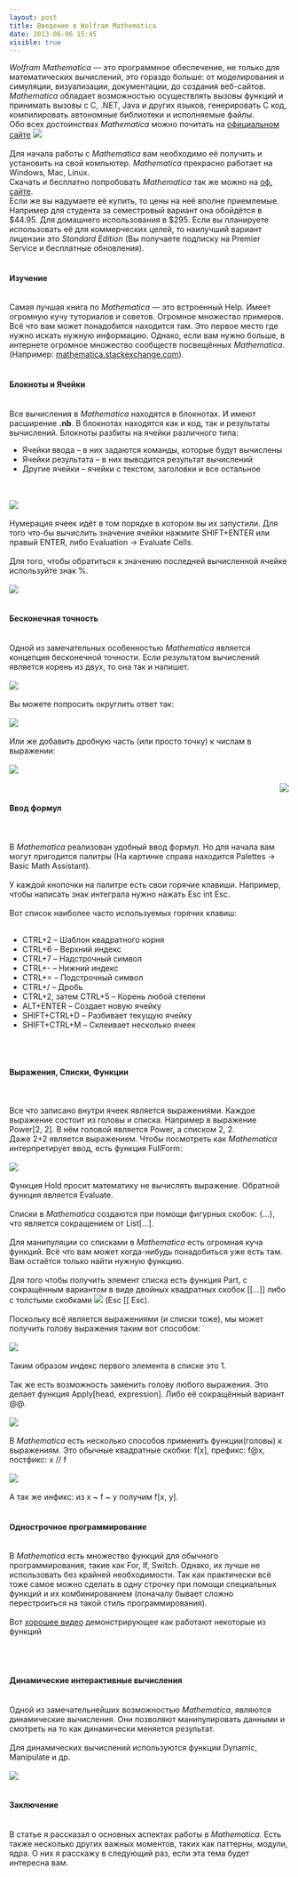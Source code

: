 ```yaml
---
layout: post
title: Введение в Wolfram Mathematica
date: 2013-06-06 15:45
visible: true
---
```

<i>Wolfram Mathematica</i> — это программное обеспечение, не только для математических вычислений, это гораздо больше: от моделирования и симуляции, визуализации, документации, до создания веб-сайтов. <i>Mathematica</i> обладает возможностью осуществлять вызовы функций и принимать вызовы с C, .NET, Java и других языков, генерировать C код, компилировать автономные библиотеки и исполняемые файлы. <br>
Обо всех достоинствах <i>Mathematica</i> можно почитать на <a href="http://www.wolfram.com/mathematica/features/">официальном сайте</a>
<img src="/assets/math/star.png" class="center"><br>
<br>
Для начала работы с <i>Mathematica</i> вам необходимо её получить и установить на свой компьютер. <i>Mathematica</i> прекрасно работает на Windows, Mac, Linux. <br>
Скачать и бесплатно попробовать <i>Mathematica</i> так же можно на <a href="http://www.wolfram.com/mathematica/trial/">оф. сайте</a>. <br>
Если же вы надумаете её купить, то цены на неё вполне приемлемые. Например для студента за семестровый вариант она обойдётся в $44.95. Для домашнего использования в $295. Если вы планируете использовать её для коммерческих целей, то наилучший вариант лицензии это <i>Standard Edition</i> (Вы получаете подписку на Premier Service и бесплатные обновления). <br>
<br>
<!--more-->
<h4>Изучение</h4><br>
Самая лучшая книга по <i>Mathematica</i> — это встроенный Help. Имеет огромную кучу туториалов и советов. Огромное множество примеров. Всё что вам может понадобится находится там. Это первое место где нужно искать нужную информацию. Однако, если вам нужно больше, в интернете огромное множество сообществ посвещённых <i>Mathematica</i>. (Например: <a href="http://mathematica.stackexchange.com/">mathematica.stackexchange.com</a>).<br>
<br>
<h4>Блокноты и Ячейки</h4><br>
Все вычисления в <i>Mathematica</i> находятся в блокнотах. И имеют расширение <b>.nb</b>. В блокнотах находятся как и код, так и результаты вычислений. Блокноты разбиты на ячейки различного типа:<br>
<ul>
<li>Ячейки ввода – в них задаются команды, которые будут вычислены</li>
<li>Ячейки результата – в них выводится результат вычислений</li>
<li>Другие ячейки – ячейки с текстом, заголовки и все остальное</li>
</ul><br>
<br>
<img src="/assets/math/types.png"><br>
<br>
Нумерация ячеек идёт в том порядке в котором вы их запустили. Для того что-бы вычислить значение ячейки нажмите SHIFT+ENTER или правый ENTER, либо Evaluation -&gt; Evaluate Cells.<br>
<br>
Для того, чтобы обратиться к значению последней вычисленной ячейке используйте знак %.<br>
<br>
<img src="/assets/math/ref.png"><br>
<br>
<h4>Бесконечная точность</h4><br>
Одной из замечательных особенностью <i>Mathematica</i> является концепция бесконечной точности. Если результатом вычислений является корень из двух, то она так и напишет. <br>
<br>
<img src="/assets/math/inf.png"><br>
<br>
Вы можете попросить округлить ответ так:<br>
<br>
<img src="/assets/math/n.png"><br>
<br>
Или же добавить дробную часть (или просто точку) к числам в выражении: <br>
<br>
<img src="/assets/math/dot.png"><br>
<br>
<img src="/assets/math/pallet.png" align="right"><br>
<h4>Ввод формул</h4><br>
<br>
В <i>Mathematica</i> реализован удобный ввод формул. Но для начала вам могут пригодится палитры (На картинке справа находится Palettes -&gt; Basic Math Assistant). <br>
<br>
У каждой кнопочки на палитре есть свои горячие клавиши. Например, чтобы написать знак интеграла нужно нажать Esc int Esc. <br>
<br>
Вот список наиболее часто используемых горячих клавиш:<br>
<br>
<ul>
<li>CTRL+2 – Шаблон квадратного корня</li>
<li>CTRL+6 – Верхний индекс </li>
<li>CTRL+7 – Надстрочный символ </li>
<li>CTRL+- – Нижний индекс</li>
<li>CTRL+= – Подстрочный символ</li>
<li>CTRL+/ – Дробь</li>
<li>CTRL+2, затем CTRL+5 – Корень любой степени</li>
<li>ALT+ENTER – Создает новую ячейку</li>
<li>SHIFT+CTRL+D – Разбивает текущую ячейку</li>
<li>SHIFT+CTRL+M – Склеивает несколько ячеек</li>
</ul><br>
<br>
<h4>Выражения, Списки, Функции</h4><br>
<br>
Все что записано внутри ячеек является выражениями. Каждое выражение состоит из головы и списка. Например в выражение Power[2, 2]. В нём головой является Power, а списком 2, 2.<br>
Даже 2+2 является выражением. Чтобы посмотреть как <i>Mathematica</i> интерпретирует ввод, есть функция FullForm:<br>
<br>
<img src="/assets/math/fullform.png"> <br>
<br>
Функция Hold просит математику не вычислять выражение. Обратной функция является Evaluate.<br>
<br>
Списки в <i>Mathematica</i> создаются при помощи фигурных скобок: {...}, что является сокращением от List[...]. <br>
<br>
Для манипуляции со списками в <i>Mathematica</i> есть огромная куча функций. Всё что вам может когда-нибудь понадобиться уже есть там. Вам остаётся только найти нужную функцию. <br>
<br>
Для того чтобы получить элемент списка есть функция Part, c сокращённым вариантом в виде двойных квадратных скобок [[...]] либо с толстыми скобками <img src="/assets/math/skobd.png"> (Esc [[ Esc).<br>
<br>
Поскольку всё является выражениями (и списки тоже), мы может получить голову выражения таким вот способом:<br>
<br>
<img src="/assets/math/list.png"><br>
<br>
Таким образом индекс первого элемента в списке это 1. <br>
<br>
Так же есть возможность заменить голову любого выражения. Это делает функция Apply[head, expression]. Либо её сокращённый вариант @@.<br>
<br>
<img src="/assets/math/apply.png"><br>
<br>
В <i>Mathematica</i> есть несколько способов применить функции(головы) к выражениям. Это обычные квадратные скобки: f[x], префикс: f@x, постфикс: x // f<br>
<br>
<img src="/assets/math/ways.png"><br>
<br>
А так же инфикс: из x ~ f ~ y получим f[x, y].<br>
<br>
<h4>Однострочное программирование</h4><br>
В <i>Mathematica</i> есть множество функций для обычного программирования, такие как For, If, Switch. Однако, их лучше не использовать без крайней необходимости. Так как практически всё тоже самое можно сделать в одну строчку при помощи специальных функций и их комбинированием (поначалу бывает сложно перестроиться на такой стиль программирования). <br>
<br>
Вот <a href="https://www.youtube.com/watch?v=_0Y42ExmBoY">хорошее видео</a> демонстрирующее как работают некоторые из функций<br>
<br>
<br>
<br>
<h4>Динамические интерактивные вычисления</h4><br>
Одной из замечательнейших возможностью <i>Mathematica</i>, являются динамические вычисления. Они позволяют манипулировать данными и смотреть на то как динамически меняется результат. <br>
<br>
Для динамических вычислений используются функции Dynamic, Manipulate и др. <br>
<br>
<img src="/assets/math/dyn.png"><br>
<br>
<h4>Заключение</h4><br>
В статье я рассказал о основных аспектах работы в <i>Mathematica</i>. Есть также несколько других важных моментов, таких как паттерны, модули, ядра. О них я расскажу в следующий раз, если эта тема будет интересна вам.<br>
<br>
